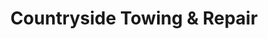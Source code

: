 ---
title: "Countryside Towing & Repair"
url: /rice-lake/countryside-towing-und-repair/
shop: Autowerkstatt
---